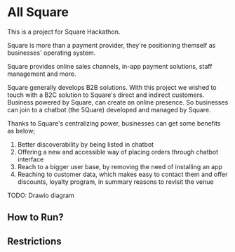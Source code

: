 # All Square

This is a project for Square Hackathon.

Square is more than a payment provider, they're positioning themself as businesses' operating system.

Square provides online sales channels, in-app payment solutions, staff management and more.

Square generally develops B2B solutions. With this project we wished to touch with a B2C solution to Square's direct and indirect customers. Business powered by Square, can create an online presence. So businesses can join to a chatbot (the 5Quare) developed and managed by Square.

Thanks to Square's centralizing power, businesses can get some benefits as below;

1. Better discoverability by being listed in chatbot
1. Offering a new and accessible way of placing orders through chatbot interface
1. Reach to a bigger user base, by removing the need of installing an app
1. Reaching to customer data, which makes easy to contact them and offer discounts, loyalty program, in summary reasons to revisit the venue

TODO: Drawio diagram



## How to Run?



## Restrictions

